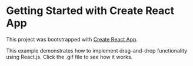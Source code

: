 # Getting Started with Create React App

This project was bootstrapped with [Create React App](https://github.com/facebook/create-react-app).

This example demonstrates how to implement drag-and-drop functionality using React.js.
Click the .gif file to see how it works.
